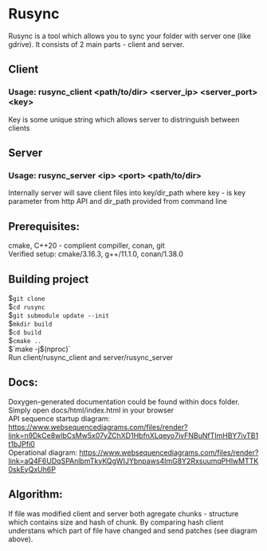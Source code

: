 # Rusync
Rusync is a tool which allows you to sync your folder with server one (like gdrive). It consists of 2 main parts - client and server.
## Client
### Usage: rusync_client <path/to/dir> <server_ip> <server_port> \<key\>
Key is some unique string which allows server to distringuish between clients

## Server
### Usage: rusync_server \<ip\> \<port\> \<path/to/dir\>
Internally server will save client files into key/dir_path where key - is key parameter from http API and dir_path provided from command line
## Prerequisites:
cmake, C\+\+20 - complient compiller, conan, git  
Verified setup: cmake/3.16.3, g++/11.1.0, conan/1.38.0  
## Building project
$`git clone `  
$`cd rusync`  
$`git submodule update --init`  
$`mkdir build`  
$`cd build`  
$`cmake ..`  
$`make -j$(nproc)`  
Run client/rusync_client and server/rusync_server 
## Docs:
Doxygen-generated documentation could be found within docs folder. Simply open docs/html/index.html in your browser  
API sequence startup diagram: https://www.websequencediagrams.com/files/render?link=n9DkCe8wlbCsMw5x07yZChXD1HbfnXLqeyo7ivFNBuNfTImHBY7ivTB1t1bJPfi0  
Operational diagram: https://www.websequencediagrams.com/files/render?link=aQ4F6UDqSPAnlbmTkyKQgWIJYbnpaws4ImG8Y2RxsuumqPHlwMTTK0skEyQxUh6P
## Algorithm:

If file was modified client and server both agregate chunks - structure which contains size and hash of chunk. By comparing hash client understans which part of file have changed and send patches (see diagram above).  
